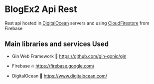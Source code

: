 # BlogEx2 Api Rest

Rest api hosted in [DigitalOcean](https://www.digitalocean.com/) servers and using [CloudFirestore](https://firebase.google.com/products/firestore) from Firebase

## Main libraries and services Used


- Gin Web Framework 🍺 https://github.com/gin-gonic/gin

- Firebase 🔥 https://firebase.google.com/

- DigitalOcean 🌊 https://www.digitalocean.com/
